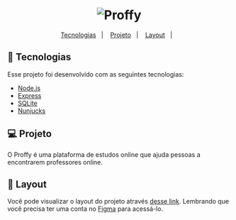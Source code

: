 <h1 align="center">
    <img alt="Proffy" title="Proffy" src="https://github.com/rocketseat-education/nlw-02-discovery/blob/master/.github/logo.svg" />
</h1>

<p align="center">
  <a href="#rocket-tecnologias">Tecnologias</a>&nbsp;&nbsp;&nbsp;|&nbsp;&nbsp;&nbsp;
  <a href="#-projeto">Projeto</a>&nbsp;&nbsp;&nbsp;|&nbsp;&nbsp;&nbsp;
  <a href="#-layout">Layout</a>&nbsp;&nbsp;&nbsp;|&nbsp;&nbsp;&nbsp;
  </p>

## 🚀 Tecnologias

Esse projeto foi desenvolvido com as seguintes tecnologias:

- [Node.js](https://nodejs.org/en/)
- [Express](https://expressjs.com/pt-br/)
- [SQLite](https://www.sqlite.org/index.html)
- [Nunjucks](https://mozilla.github.io/nunjucks/)

## 💻 Projeto

O Proffy é uma plataforma de estudos online que ajuda pessoas a encontrarem professores online.

## 🔖 Layout

Você pode visualizar o layout do projeto através [desse link](https://www.figma.com/file/GHGS126t7WYjnPZdRKChJF/Proffy-Web). Lembrando que você precisa ter uma conta no [Figma](http://figma.com/) para acessá-lo.




